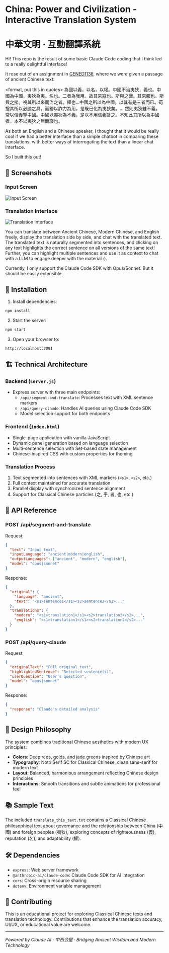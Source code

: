 # China: Power and Civilization - Interactive Translation System
# 中華文明 · 互動翻譯系統

Hi! This repo is the result of some basic Claude Code coding that I think led to a really delightful interface!

It rose out of an assignment in [GENED1136](https://ealc.fas.harvard.edu/gen-ed-1136-power-and-civilization-china), where we were given a passage of ancient Chinese text:


<format, put this in quotes>
    為國以義，以名，以權。中國不治夷狄，義也。中國為中國，夷狄為夷。名也。二者為我用。故其來寇也。斯與之戰。其來服也。斯與之接。視其所以來而治之者。權也…中國之所以為中國。以其有是三者而已。苟捨其所以必勝之具。而獨以詐力為用。是既已化為夷狄矣。… 然則夷狄雖不義。常以信義望中國。中國以夷狄為不義。是以不用信義答之。不知此其所以為中國者。本不以夷狄之無而廢也。
</format>

As both an English and a Chinese speaker, I thought that it would be really cool if we had a better interface than a simple chatbot in comparing these translations, with better ways of interrogating the text than a linear chat interface.

So I built this out!

## 📸 Screenshots

### Input Screen
![Input Screen](docs/static/Display1_InputScreen.png)

### Translation Interface
![Translation Interface](docs/static/Display2_After.png)

You can translate between Ancient Chinese, Modern Chinese, and English freely, display the translation side by side, and chat with the translated text. The translated text is naturally segmented into sentences, and clicking on any text highlights the correct sentence on all versions of the same text! Further, you can highlight multiple sentences and use it as context to chat with a LLM to engage deeper with the material :).

Currently, I only support the Claude Code SDK with Opus/Sonnet. But it should be easily extensible.

## 🚀 Installation

1. Install dependencies:
```bash
npm install
```

2. Start the server:
```bash
npm start
```

3. Open your browser to:
```
http://localhost:3001
```

## 🏗️ Technical Architecture

### Backend (`server.js`)
- Express server with three main endpoints:
  - `/api/segment-and-translate`: Processes text with XML sentence markers
  - `/api/query-claude`: Handles AI queries using Claude Code SDK
  - Model selection support for both endpoints

### Frontend (`index.html`)
- Single-page application with vanilla JavaScript
- Dynamic panel generation based on language selection
- Multi-sentence selection with Set-based state management
- Chinese-inspired CSS with custom properties for theming

### Translation Process
1. Text segmented into sentences with XML markers (`<s1>`, `<s2>`, etc.)
2. Full context maintained for accurate translation
3. Parallel display with synchronized sentence alignment
4. Support for Classical Chinese particles (之, 乎, 者, 也, etc.)

## 🔧 API Reference

### POST /api/segment-and-translate
Request:
```json
{
  "text": "Input text",
  "inputLanguage": "ancient|modern|english",
  "outputLanguages": ["ancient", "modern", "english"],
  "model": "opus|sonnet"
}
```

Response:
```json
{
  "original": {
    "language": "ancient",
    "text": "<s1>sentence1</s1><s2>sentence2</s2>..."
  },
  "translations": {
    "modern": "<s1>translation1</s1><s2>translation2</s2>...",
    "english": "<s1>translation1</s1><s2>translation2</s2>..."
  }
}
```

### POST /api/query-claude
Request:
```json
{
  "originalText": "Full original text",
  "highlightedSentence": "Selected sentence(s)",
  "userQuestion": "User's question",
  "model": "opus|sonnet"
}
```

Response:
```json
{
  "response": "Claude's detailed analysis"
}
```

## 🎨 Design Philosophy

The system combines traditional Chinese aesthetics with modern UX principles:
- **Colors**: Deep reds, golds, and jade greens inspired by Chinese art
- **Typography**: Noto Serif SC for Classical Chinese, clean sans-serif for modern text
- **Layout**: Balanced, harmonious arrangement reflecting Chinese design principles
- **Interactions**: Smooth transitions and subtle animations for professional feel

## 📚 Sample Text

The included `translate_this_text.txt` contains a Classical Chinese philosophical text about governance and the relationship between China (中國) and foreign peoples (夷狄), exploring concepts of righteousness (義), reputation (名), and adaptability (權).

## 🛠️ Dependencies

- `express`: Web server framework
- `@anthropic-ai/claude-code`: Claude Code SDK for AI integration
- `cors`: Cross-origin resource sharing
- `dotenv`: Environment variable management

## 🤝 Contributing

This is an educational project for exploring Classical Chinese texts and translation technology. Contributions that enhance the translation accuracy, UI/UX, or educational value are welcome.

---

*Powered by Claude AI · 中西合璧 · Bridging Ancient Wisdom and Modern Technology*
